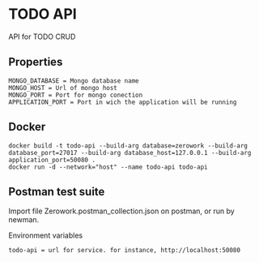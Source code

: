 # TODO API
API for TODO CRUD
 
## Properties
```
MONGO_DATABASE = Mongo database name
MONGO_HOST = Url of mongo host
MONGO_PORT = Port for mongo conection
APPLICATION_PORT = Port in wich the application will be running
```

## Docker
```
docker build -t todo-api --build-arg database=zerowork --build-arg database_port=27017 --build-arg database_host=127.0.0.1 --build-arg application_port=50080 .
docker run -d --network="host" --name todo-api todo-api
```

## Postman test suite
Import file Zerowork.postman_collection.json on postman, or run by newman.

Environment variables
```
todo-api = url for service. for instance, http://localhost:50080
```